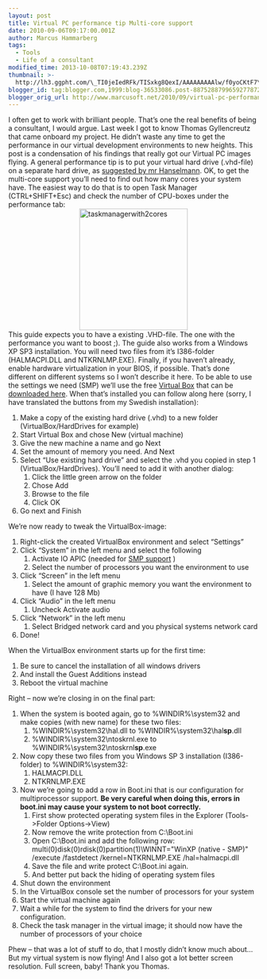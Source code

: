 ```yaml
---
layout: post
title: Virtual PC performance tip Multi-core support
date: 2010-09-06T09:17:00.001Z
author: Marcus Hammarberg
tags:
  - Tools
  - Life of a consultant
modified_time: 2013-10-08T07:19:43.239Z
thumbnail: >-
  http://lh3.ggpht.com/\_TI0jeIedRFk/TISxkg8QexI/AAAAAAAAAlw/f0yoCKtF7YY/s72-c/taskmanagerwith2cores_thumb.jpg?imgmax=800
blogger_id: tag:blogger.com,1999:blog-36533086.post-8875288799659277872
blogger_orig_url: http://www.marcusoft.net/2010/09/virtual-pc-performance-tip-multi-core.html
---
```





I often get to work with brilliant people. That’s one the real benefits
of being a consultant, I would argue. Last week I got to know Thomas
Gyllencreutz that came onboard my project. He didn’t waste any time to
get the performance in our virtual development environments to new
heights. This post is a condensation of his findings that really got our
Virtual PC images flying.
A general performance tip is to put your virtual hard drive (.vhd-file)
on a separate hard drive, as <a
href="http://www.hanselman.com/blog/VMPerformanceChecklistBeforeYouComplainThatYourVirtualMachineIsSlow.aspx"
target="_blank">suggested by mr Hanselmann</a>.
OK, to get the multi-core support you’ll need to find out how many cores
your system have. The easiest way to do that is to open Task Manager
(CTRL+SHIFT+Esc) and check the number of CPU-boxes under the performance
tab:
[<img
src="http://lh3.ggpht.com/_TI0jeIedRFk/TISxkg8QexI/AAAAAAAAAlw/f0yoCKtF7YY/taskmanagerwith2cores_thumb.jpg?imgmax=800"
title="taskmanagerwith2cores" data-border="0"
style="border-bottom-width: 0px; border-left-width: 0px; border-right-width: 0px; border-top-width: 0px; display: block; float: none; margin-left: auto; margin-right: auto;"
width="218" height="244" alt="taskmanagerwith2cores" />](http://lh3.ggpht.com/_TI0jeIedRFk/TISxkNZ28wI/AAAAAAAAAls/6TLk7gxM058/s1600-h/taskmanagerwith2cores%5B2%5D.jpg)
This guide expects you to have a existing .VHD-file. The one with the
performance you want to boost ;). The guide also works from a Windows XP
SP3 installation. You will need two files from it’s I386-folder
(HALMACPI.DLL and NTKRNLMP.EXE).
Finally, if you haven’t already, enable hardware virtualization in your
BIOS, if possible. That’s done different on different systems so I won’t
describe it here.
To be able to use the settings we need (SMP) we’ll use the free
<a href="http://www.virtualbox.org/" target="_blank">Virtual Box</a>
that can be <a href="http://www.virtualbox.org/wiki/Downloads"
target="_blank">downloaded here</a>. When that’s installed you can
follow along here (sorry, I have translated the buttons from my Swedish
installation):

1. Make a copy of the existing hard drive (.vhd) to a new folder
    (VirtualBox/HardDrives for example)
2. Start Virtual Box and chose New (virtual machine)
3. Give the new machine a name and go Next
4. Set the amount of memory you need. And Next
5. Select “Use existing hard drive” and select the .vhd you copied in
    step 1 (VirtualBox/HardDrives). You’ll need to add it with another
    dialog:
    1. Click the little green arrow on the folder
    2. Chose Add
    3. Browse to the file
    4. Click OK
6. Go next and Finish

We’re now ready to tweak the VirtualBox-image:

1. Right-click the created VirtualBox environment and select “Settings”
2. Click “System” in the left menu and select the following
    1. Activate IO APIC (needed for
        <a href="http://en.wikipedia.org/wiki/Symmetric_Multi-Processing"
        target="_blank">SMP support</a> )
    2. Select the number of processors you want the environment to use
3. Click “Screen” in the left menu
    1. Select the amount of graphic memory you want the environment to
        have (I have 128 Mb)
4. Click “Audio” in the left menu
    1. Uncheck Activate audio
5. Click “Network” in the left menu
    1. Select Bridged network card and you physical systems network
        card
6. Done!

When the VirtualBox environment starts up for the first time:

1. Be sure to cancel the installation of all windows drivers
2. And install the Guest Additions instead
3. Reboot the virtual machine

Right – now we’re closing in on the final part:

1. When the system is booted again, go to %WINDIR%\system32 and make
    copies (with new name) for these two files:
    1. %WINDIR%\system32\hal.dll to %WINDIR%\system32\hal**sp**.dll
    2. %WINDIR%\system32\ntoskrnl.exe to
        %WINDIR%\system32\ntoskrnl**sp**.exe
2. Now copy these two files from you Windows SP 3 installation
    (I386-folder) to %WINDIR%\system32:
    1. HALMACPI.DLL
    2. NTKRNLMP.EXE
3. Now we’re going to add a row in Boot.ini that is our configuration
    for multiprocessor support. **Be very careful when doing this,
    errors in boot.ini may cause your system to not boot correctly.**
    1. First show protected operating system files in the Explorer
        (Tools-\>Folder Options-\>View)
    2. Now remove the write protection from C:\Boot.ini
    3. Open C:\Boot.ini and add the following row:
       multi(0)disk(0)rdisk(0)partition(1)\WINNT="WinXP (native - SMP)"
        /execute /fastdetect /kernel=NTKRNLMP.EXE /hal=halmacpi.dll
    4. Save the file and write protect C:\Boot.ini again.
    5. And better put back the hiding of operating system files
4. Shut down the environment
5. In the VirtualBox console set the number of processors for your
    system
6. Start the virtual machine again
7. Wait a while for the system to find the drivers for your new
    configuration.
8. Check the task manager in the virtual image; it should now have the
    number of processors of your choice

Phew – that was a lot of stuff to do, that I mostly didn’t know much
about… But my virtual system is now flying! And I also got a lot better
screen resolution. Full screen, baby!
Thank you Thomas.
